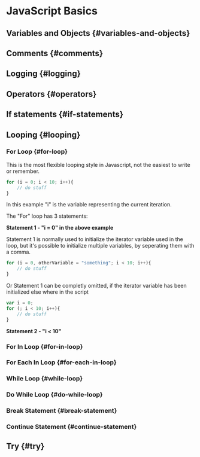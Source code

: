 # JavaScript Basics

## Variables and Objects {#variables-and-objects}

## Comments {#comments}

## Logging {#logging}

## Operators {#operators}

## If statements {#if-statements}

## Looping {#looping}

### For Loop {#for-loop}

This is the most flexible looping style in Javascript, not the easiest to write or remember.

```js
for (i = 0; i < 10; i++){
    // do stuff
}
```

In this example "i" is the variable representing the current iteration.

The "For" loop has 3 statements:

**Statement 1 - "i = 0" in the above example**

Statement 1 is normally used to initialize the iterator variable used in the loop, but it's possible to initialize multiple variables, by seperating them with a comma.

```js
for (i = 0, otherVariable = "something"; i < 10; i++){
    // do stuff
}
```

Or Statement 1 can be completly omitted, if the iterator variable has been initialized else where in the script

```js
var i = 0;
for (; i < 10; i++){
    // do stuff
}
```

**Statement 2 - "i &lt; 10"**



### For In Loop {#for-in-loop}

### For Each In Loop {#for-each-in-loop}

### While Loop {#while-loop}

### Do While Loop {#do-while-loop}

### Break Statement {#break-statement}

### Continue Statement {#continue-statement}

## Try {#try}



